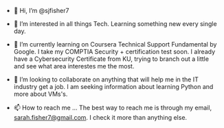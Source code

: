 - 👋 Hi, I’m @sjfisher7
- 👀 I’m interested in all things Tech. Learning something new every single day.
- 🌱 I’m currently learning on Coursera Technical Support Fundamental by Google. I take my COMPTIA Security + certification test soon. 
I already have a Cybersecurity Certificate from KU, trying to branch out a little and see what area interestes me the most.

- 💞️ I’m looking to collaborate on anything that will help me in the IT industry get a job. I am seeking information about learning Python and more about VMs's.
- 📫 How to reach me ...
The best way to reach me is through my email, sarah.fisher7@gmail.com. I check it more than anything else. 

<!---
sjfisher7/sjfisher7 is a ✨ special ✨ repository because its `README.md` (this file) appears on your GitHub profile.
You can click the Preview link to take a look at your changes.
--->
